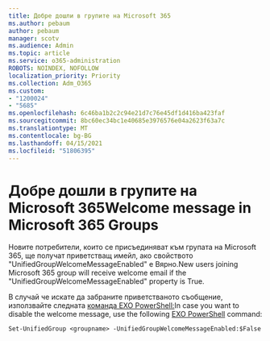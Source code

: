 ```yaml
---
title: Добре дошли в групите на Microsoft 365
ms.author: pebaum
author: pebaum
manager: scotv
ms.audience: Admin
ms.topic: article
ms.service: o365-administration
ROBOTS: NOINDEX, NOFOLLOW
localization_priority: Priority
ms.collection: Adm_O365
ms.custom:
- "1200024"
- "5685"
ms.openlocfilehash: 6c46ba1b2c2c94e21d7c76e45df1d416ba423faf
ms.sourcegitcommit: 8bc60ec34bc1e40685e3976576e04a2623f63a7c
ms.translationtype: MT
ms.contentlocale: bg-BG
ms.lasthandoff: 04/15/2021
ms.locfileid: "51806395"
---
```

# <a name="welcome-message-in-microsoft-365-groups"></a><span data-ttu-id="a5f90-102">Добре дошли в групите на Microsoft 365</span><span class="sxs-lookup"><span data-stu-id="a5f90-102">Welcome message in Microsoft 365 Groups</span></span>

<span data-ttu-id="a5f90-103">Новите потребители, които се присъединяват към групата на Microsoft 365, ще получат приветстващ имейл, ако свойството "UnifiedGroupWelcomeMessageEnabled" е Вярно.</span><span class="sxs-lookup"><span data-stu-id="a5f90-103">New users joining Microsoft 365 group will receive welcome email if the "UnifiedGroupWelcomeMessageEnabled" property is True.</span></span>

<span data-ttu-id="a5f90-104">В случай че искате да забраните приветстваното съобщение, използвайте следната [команда EXO PowerShell:](https://docs.microsoft.com/powershell/exchange/exchange-online/exchange-online-powershell-v2/exchange-online-powershell-v2?view=exchange-ps)</span><span class="sxs-lookup"><span data-stu-id="a5f90-104">In case you want to disable the welcome message, use the following [EXO PowerShell](https://docs.microsoft.com/powershell/exchange/exchange-online/exchange-online-powershell-v2/exchange-online-powershell-v2?view=exchange-ps) command:</span></span>

`
Set-UnifiedGroup <groupname> -UnifiedGroupWelcomeMessageEnabled:$False
`

